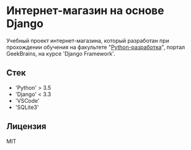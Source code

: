 # Интернет-магазин на основе Django

Учебный проект интернет-магазина, который разработан при прохождении обучения на факультете "[Python-разработка](https://gb.ru/geek_university/python)", портал GeekBrains, на курсе 'Django Framework'.

## Стек

* 'Python' > 3.5
* 'Django' < 3.3
* 'VSCode'
* 'SQLite3'

## Лицензия

MIT

